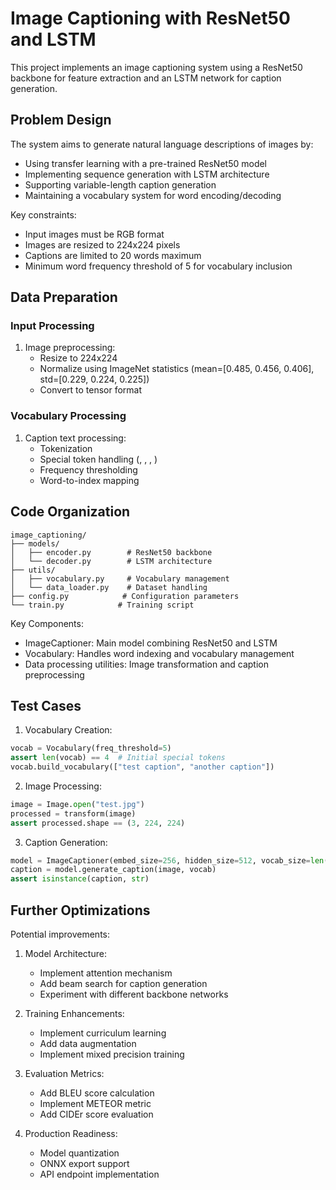 # Image Captioning with ResNet50 and LSTM

This project implements an image captioning system using a ResNet50 backbone for feature extraction and an LSTM network for caption generation.

## Problem Design

The system aims to generate natural language descriptions of images by:
- Using transfer learning with a pre-trained ResNet50 model
- Implementing sequence generation with LSTM architecture
- Supporting variable-length caption generation
- Maintaining a vocabulary system for word encoding/decoding

Key constraints:
- Input images must be RGB format
- Images are resized to 224x224 pixels
- Captions are limited to 20 words maximum
- Minimum word frequency threshold of 5 for vocabulary inclusion

## Data Preparation

### Input Processing
1. Image preprocessing:
   - Resize to 224x224
   - Normalize using ImageNet statistics (mean=[0.485, 0.456, 0.406], std=[0.229, 0.224, 0.225])
   - Convert to tensor format

### Vocabulary Processing
1. Caption text processing:
   - Tokenization
   - Special token handling (<pad>, <start>, <end>, <unk>)
   - Frequency thresholding
   - Word-to-index mapping

## Code Organization

```
image_captioning/
├── models/
│   ├── encoder.py        # ResNet50 backbone
│   └── decoder.py        # LSTM architecture
├── utils/
│   ├── vocabulary.py     # Vocabulary management
│   └── data_loader.py    # Dataset handling
├── config.py            # Configuration parameters
└── train.py            # Training script
```

Key Components:
- ImageCaptioner: Main model combining ResNet50 and LSTM
- Vocabulary: Handles word indexing and vocabulary management
- Data processing utilities: Image transformation and caption preprocessing

## Test Cases

1. Vocabulary Creation:
```python
vocab = Vocabulary(freq_threshold=5)
assert len(vocab) == 4  # Initial special tokens
vocab.build_vocabulary(["test caption", "another caption"])
```

2. Image Processing:
```python
image = Image.open("test.jpg")
processed = transform(image)
assert processed.shape == (3, 224, 224)
```

3. Caption Generation:
```python
model = ImageCaptioner(embed_size=256, hidden_size=512, vocab_size=len(vocab))
caption = model.generate_caption(image, vocab)
assert isinstance(caption, str)
```

## Further Optimizations

Potential improvements:
1. Model Architecture:
   - Implement attention mechanism
   - Add beam search for caption generation
   - Experiment with different backbone networks

2. Training Enhancements:
   - Implement curriculum learning
   - Add data augmentation
   - Implement mixed precision training

3. Evaluation Metrics:
   - Add BLEU score calculation
   - Implement METEOR metric
   - Add CIDEr score evaluation

4. Production Readiness:
   - Model quantization
   - ONNX export support
   - API endpoint implementation